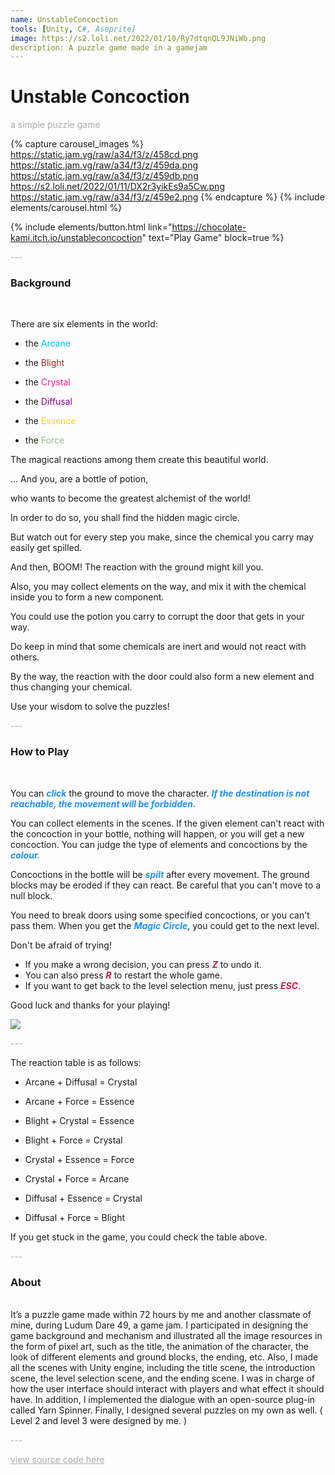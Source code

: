 ```yaml
---
name: UnstableConcoction
tools: [Unity, C#, Aseprite]
image: https://s2.loli.net/2022/01/10/Ry7dtqnQL9JNiWb.png
description: A puzzle game made in a gamejam
---
```


# Unstable Concoction

<p style="color:DarkGrey">
a simple puzzle game
</p>

{% capture carousel_images %}
https://static.jam.vg/raw/a34/f3/z/458cd.png
https://static.jam.vg/raw/a34/f3/z/459da.png
https://static.jam.vg/raw/a34/f3/z/459db.png
https://s2.loli.net/2022/01/11/DX2r3yikEs9a5Cw.png
https://static.jam.vg/raw/a34/f3/z/459e2.png
{% endcapture %}
{% include elements/carousel.html %}

{% include elements/button.html link="https://chocolate-kami.itch.io/unstableconcoction" text="Play Game" block=true %}

<p class="text-center" style="color:DarkGrey">
---
</p>

<h3 class="text-center"> 
Background
</h3>
<br>

There are six elements in the world:

+ the <font color=DeepSkyBlue>Arcane</font>

+ the <font color=FireBrick>Blight</font>

+ the <font color=DeepPink>Crystal</font>

+ the <font color=DarkMagenta>Diffusal</font>

+ the <font color=Gold>Essence</font>

+ the <font color=DarkSeaGreen>Force</font>

The magical reactions among them create this beautiful world.

... And you, are a bottle of potion,

who wants to become the greatest alchemist of the world!

In order to do so, you shall find the hidden magic circle.

But watch out for every step you make, since the chemical you carry may easily get spilled.

And then, BOOM! The reaction with the ground might kill you.

Also, you may collect elements on the way, and mix it with the chemical inside you to form a new component.

You could use the potion you carry to corrupt the door that gets in your way.

Do keep in mind that some chemicals are inert and would not react with others.

By the way, the reaction with the door could also form a new element and thus changing your chemical.

Use your wisdom to solve the puzzles!

<p class="text-center" style="color:DarkGrey">
---
</p>

<h3 class="text-center"> 
How to Play
</h3>
<br>
 
You can <font color=DodgerBlue><b><i>click</i></b></font> the ground to move the character. <font color=DodgerBlue><b><i>If the destination is not reachable, the movement will be forbidden.</i></b></font>

You can collect elements in the scenes. If the given element can't react with the concoction in your bottle, nothing will happen, or you will get a new concoction. You can judge the type of elements and concoctions by the <font color=DodgerBlue><b><i>colour.</i></b></font>

Concoctions in the bottle will be <font color=DodgerBlue><b><i>spilt</i></b></font> after every movement. The ground blocks may be eroded if they can react. Be careful that you can't move to a null block.

You need to break doors using some specified concoctions, or you can't pass them. When you get the <font color=DodgerBlue><b><i>Magic Circle</i></b></font>, you could get to the next level. 

Don't be afraid of trying! 

+ If you make a wrong decision, you can press <font color=Crimson><b><i>Z</i></b></font> to undo it. 
+ You can also press <font color=Crimson><b><i>R</i></b></font> to restart the whole game. 
+ If you want to get back to the level selection menu, just press <font color=Crimson><b><i>ESC</i></b></font>. 

Good luck and thanks for your playing!

![](https://s2.loli.net/2022/01/15/QjJqXA9KWwvOYUb.png)

<p class="text-center" style="color:DarkGrey">
---
</p>

The reaction table is as follows:

+ Arcane + Diffusal = Crystal

+ Arcane + Force = Essence

+ Blight + Crystal = Essence

+ Blight + Force = Crystal

+ Crystal + Essence = Force

+ Crystal + Force = Arcane

+ Diffusal + Essence = Crystal

+ Diffusal + Force = Blight

If you get stuck in the game, you could check the table above.

<p class="text-center" style="color:DarkGrey">
---
</p>

<h3 class="text-center">
About
</h3>
<br>
It’s a puzzle game made within 72 hours by me and another classmate of mine, during Ludum Dare 49, a game jam. I participated in designing the game background and mechanism and illustrated all the image resources in the form of pixel art, such as the title, the animation of the character, the look of different elements and ground blocks, the ending, etc.
Also, I made all the scenes with Unity engine, including the title scene, the introduction scene, the level selection scene, and the ending scene. I was in charge of how the user interface should interact with players and what effect it should have. In addition, I implemented the dialogue with an open-source plug-in called Yarn Spinner. Finally, I designed several puzzles on my own as well. ( Level 2 and level 3 were designed by me. )

<p class="text-center" style="color:DarkGrey">
---
</p>

<div class="text-center">
<a style="color:DarkGrey" href="https://github.com/PuppyGummy/UnstableConcoctionProject">
view source code here
</a>
</div>
